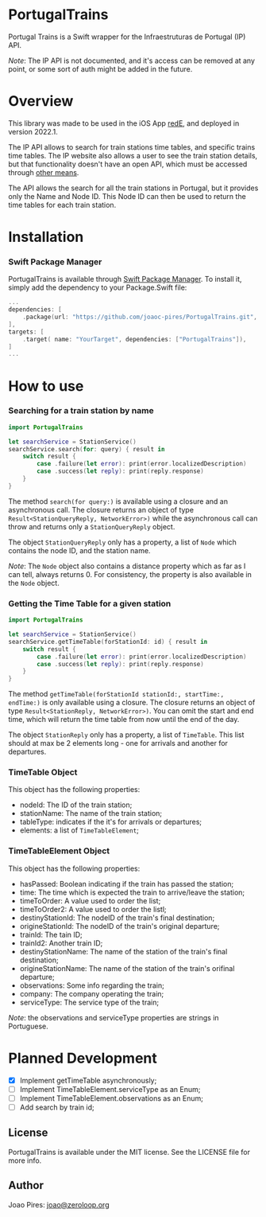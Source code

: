 # PortugalTrains

Portugal Trains is a Swift wrapper for the Infraestruturas de Portugal (IP) API.

*Note*: The IP API is not documented, and it's access can be removed at any point, or some sort of auth might be added in the future.

# Overview
This library was made to be used in the iOS App [redE](https://apps.apple.com/us/app/rede-comboios-de-portugal/id1447635458), and deployed in version 2022.1. 

The IP API allows to search for train stations time tables, and specific trains time tables. The IP website also allows a user to see the train station details, but that functionality doesn't have an open API, which must be accessed through [other means](https://dados.gov.pt/en/datasets/estacoes-e-apeadeiros-dos-caminhos-de-ferro-portugueses/).

The API allows the search for all the train stations in Portugal, but it provides only the Name and Node ID. This Node ID can then be used to return the time tables for each train station.

# Installation

### Swift Package Manager
PortugalTrains is available through [Swift Package Manager](https://github.com/apple/swift-package-manager). 
To install it, simply add the dependency to your Package.Swift file:

```Swift
...
dependencies: [
    .package(url: "https://github.com/joaoc-pires/PortugalTrains.git", from: "1.0.0"),
],
targets: [
    .target( name: "YourTarget", dependencies: ["PortugalTrains"]),
]
...
```

# How to use

### Searching for a train station by name

```Swift
import PortugalTrains

let searchService = StationService()
searchService.search(for: query) { result in
    switch result {
        case .failure(let error): print(error.localizedDescription)
        case .success(let reply): print(reply.response)
    }
}
```

The method ```search(for query:)``` is available using a closure and an asynchronous call. The closure returns an object of type ```Result<StationQueryReply, NetworkError>)``` while the asynchronous call can throw and returns only a ```StationQueryReply``` object.

The object ```StationQueryReply``` only has a property, a list of ```Node``` which contains the node ID, and the station name.

*Note*: The ```Node``` object also contains a distance property which as far as I can tell, always returns 0. For consistency, the property is also available in the ```Node``` object.

### Getting the Time Table for a given station

```Swift
import PortugalTrains

let searchService = StationService()
searchService.getTimeTable(forStationId: id) { result in
    switch result {
        case .failure(let error): print(error.localizedDescription)
        case .success(let reply): print(reply.response)
    }
}
```
The method ```getTimeTable(forStationId stationId:, startTime:, endTime:)``` is only available using a closure. The closure returns an object of type ```Result<StationReply, NetworkError>)```. You can omit the start and end time, which will return the time table from now until the end of the day.

The object ```StationReply``` only has a property, a list of ```TimeTable```. This list should at max be 2 elements long - one for arrivals and another for departures.

### TimeTable Object

This object has the following properties:
+ nodeId: The ID of the train station;
+ stationName: The name of the train station;
+ tableType: indicates if the it's for arrivals or departures;
+ elements: a list of ```TimeTableElement```;

### TimeTableElement Object

This object has the following properties:
+ hasPassed: Boolean indicating if the train has passed the station;
+ time: The time which is expected the train to arrive/leave the station;
+ timeToOrder: A value used to order the list;
+ timeToOrder2: A value used to order the listl;
+ destinyStationId: The nodeID of the train's final destination;
+ origineStationId: The nodeID of the train's original departure;
+ trainId: The tain ID;
+ trainId2: Another train ID;
+ destinyStationName: The name of the station of the train's final destination;
+ origineStationName: The name of the station of the train's orifinal departure;
+ observations: Some info regarding the train;
+ company: The company operating the train;
+ serviceType: The service type of the train;

*Note*: the observations and serviceType properties are strings in Portuguese.

# Planned Development

- [x] Implement getTimeTable asynchronously;
- [ ] Implement TimeTableElement.serviceType as an Enum;
- [ ] Implement TimeTableElement.observations as an Enum;
- [ ] Add search by train id;

## License
PortugalTrains is available under the MIT license. See the LICENSE file for more info.

## Author

Joao Pires: joao@zeroloop.org
